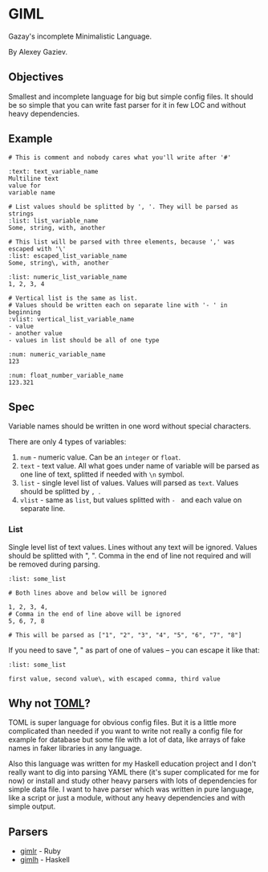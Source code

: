 # GIML

Gazay's incomplete Minimalistic Language.

By Alexey Gaziev.

## Objectives

Smallest and incomplete language for big but simple config files.
It should be so simple that you can write fast parser for it in few LOC and without heavy dependencies.

## Example

```giml
# This is comment and nobody cares what you'll write after '#'

:text: text_variable_name
Multiline text
value for
variable name

# List values should be splitted by ', '. They will be parsed as strings
:list: list_variable_name
Some, string, with, another

# This list will be parsed with three elements, because ',' was escaped with '\'
:list: escaped_list_variable_name
Some, string\, with, another

:list: numeric_list_variable_name
1, 2, 3, 4

# Vertical list is the same as list.
# Values should be written each on separate line with '- ' in beginning
:vlist: vertical_list_variable_name
- value
- another value
- values in list should be all of one type

:num: numeric_variable_name
123

:num: float_number_variable_name
123.321
```

## Spec

Variable names should be written in one word without special characters.

There are only 4 types of variables:

1. `num`    - numeric value. Can be an `integer` or `float`.
2. `text`   - text value. All what goes under name of variable will be parsed as one line of text, splitted if needed with `\n` symbol.
3. `list`   - single level list of values. Values will parsed as `text`. Values should be splitted by `, `.
4. `vlist`  - same as `list`, but values splitted with `- ` and each value on separate line.

### List

Single level list of text values. Lines without any text will be ignored.
Values should be splitted with ", ".
Comma in the end of line not required and will be removed during parsing.

```giml
:list: some_list

# Both lines above and below will be ignored

1, 2, 3, 4,
# Comma in the end of line above will be ignored
5, 6, 7, 8

# This will be parsed as ["1", "2", "3", "4", "5", "6", "7", "8"]
```

If you need to save ", " as part of one of values – you can escape it like that:
```giml
:list: some_list

first value, second value\, with escaped comma, third value
```

## Why not [TOML](https://github.com/toml-lang/toml)?

TOML is super language for obvious config files.
But it is a little more complicated than needed
if you want to write not really a config file
for example for database but some file with a lot of data,
like arrays of fake names in faker libraries in any language.

Also this language was written for my Haskell education project
and I don't really want to dig into parsing
YAML there (it's super complicated for me for now) or
install and study other heavy parsers with lots of dependencies for simple data file.
I want to have parser which was written in pure language,
like a script or just a module, without any heavy dependencies and with simple output.

## Parsers

- [gimlr](https://github.com/gazay/gimlr) - Ruby
- [gimlh](https://github.com/gazay/gimlh) - Haskell
